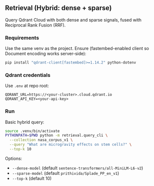 ## Retrieval (Hybrid: dense + sparse)

Query Qdrant Cloud with both dense and sparse signals, fused with Reciprocal Rank Fusion (RRF).

### Requirements

Use the same venv as the project. Ensure (fastembed-enabled client so Document encoding works server-side):
```bash
pip install "qdrant-client[fastembed]>=1.14.2" python-dotenv
```

### Qdrant credentials

Use `.env` at repo root:
```
QDRANT_URL=https://<your-cluster>.cloud.qdrant.io
QDRANT_API_KEY=<your-api-key>
```

### Run

Basic hybrid query:
```bash
source .venv/bin/activate
PYTHONPATH=$PWD python -m retrieval.query_cli \
  --collection nasa_corpus_v1 \
  --query "What are microgravity effects on stem cells?" \
  --top-k 10
```

Options:
- `--dense-model` (default `sentence-transformers/all-MiniLM-L6-v2`)
- `--sparse-model` (default `prithivida/Splade_PP_en_v1`)
- `--top-k` (default 10)


